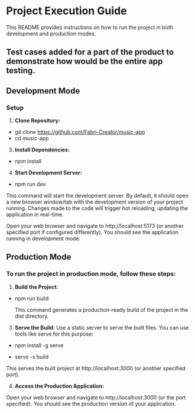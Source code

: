 # Project Execution Guide

This README provides instructions on how to run the project in both development and production modes.

Test cases added for a part of the product to demonstrate how would be the entire app testing.
---

## Development Mode

### Setup

1. **Clone Repository:**
* git clone https://github.com/Fabri-Creator/music-app
* cd music-app

3. **Install Dependencies:**
* npm install

4. **Start Development Server:**
* npm run dev  

This command will start the development server. By default, it should open a new browser window/tab with the development version of your project running. Changes made to the code will trigger hot reloading, updating the application in real-time.

Open your web browser and navigate to http://localhost:5173 (or another specified port if configured differently). You should see the application running in development mode.


## Production Mode

### To run the project in production mode, follow these steps:

1. **Build the Project:**
* npm run build

  This command generates a production-ready build of the project in the dist directory.

3. **Serve the Build:**
  Use a static server to serve the built files. You can use tools like serve for this purpose:

* npm install -g serve
  
* serve -s build

This serves the built project at http://localhost:3000 (or another specified port).

4. **Access the Production Application:**

Open your web browser and navigate to http://localhost:3000 (or the port specified). You should see the production version of your application.

